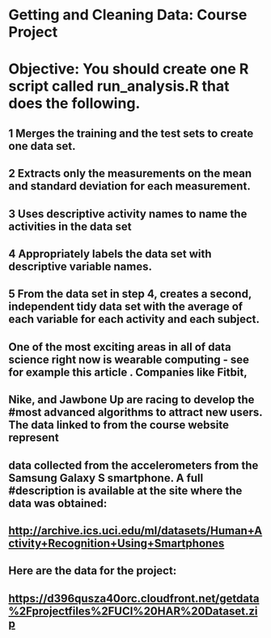 # Getting and Cleaning Data: Course Project

# Objective: You should create one R script called run_analysis.R that does the following.
## 1	Merges the training and the test sets to create one data set.
## 2	Extracts only the measurements on the mean and standard deviation for each measurement.
## 3	Uses descriptive activity names to name the activities in the data set
## 4	Appropriately labels the data set with descriptive variable names.
## 5	From the data set in step 4, creates a second, independent tidy data set with the average of each variable for each activity and each subject. 

## One of the most exciting areas in all of data science right now is wearable computing - see for example this article . Companies like Fitbit, 
## Nike, and Jawbone Up are racing to develop the #most advanced algorithms to attract new users. The data linked to from the course website represent 
## data collected from the accelerometers from the Samsung Galaxy S smartphone. A full #description is available at the site where the data was obtained:
## http://archive.ics.uci.edu/ml/datasets/Human+Activity+Recognition+Using+Smartphones
## Here are the data for the project:
## https://d396qusza40orc.cloudfront.net/getdata%2Fprojectfiles%2FUCI%20HAR%20Dataset.zip

